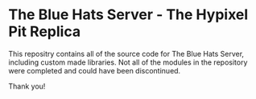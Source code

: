 # The Blue Hats Server - The Hypixel Pit Replica

This repositry contains all of the source code for The Blue Hats Server, including custom made libraries. Not all of the modules in the repository were completed and could have been discontinued.

Thank you!
